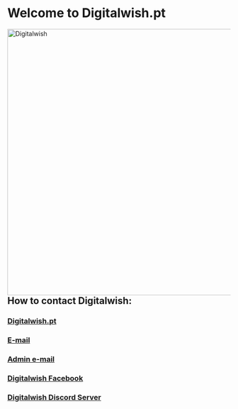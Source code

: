 <h1> Welcome to Digitalwish.pt </h1>

<img align="left" alt="Digitalwish" width="600px" src="https://digitalwish.pt/wp-content/uploads/2022/06/digitalwish-logo.png"> </br>

<h2>How to contact Digitalwish:</h2>
<h3><a href="https://digitalwish.pt/">Digitalwish.pt</a></h3>
<h3><a href="mailto:hi@digitalwish.pt">E-mail</a></h3> 
<h3><a href="mailto:ricardo.rouco@digitalwish.pt">Admin e-mail</a></h3>
<h3><a href="https://www.facebook.com/digitalwish.pt">Digitalwish Facebook</a></h3>
<h3><a href="https://discord.gg/QSyZvcczPG">Digitalwish Discord Server</a></h3> </br>
